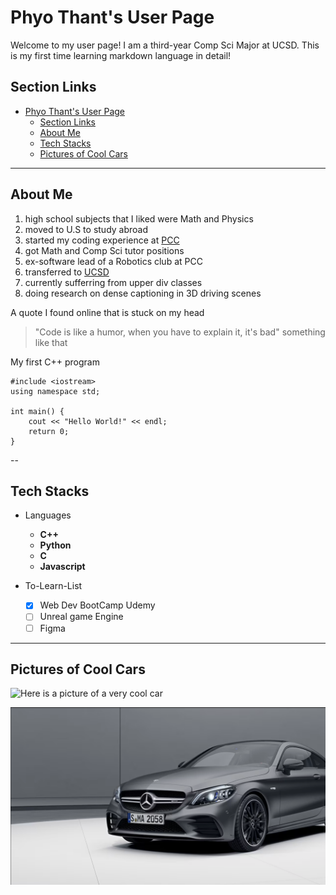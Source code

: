 # Phyo Thant's User Page

Welcome to my user page! I am a third-year Comp Sci Major at UCSD. This is my first time learning markdown language in detail!

## Section Links

- [Phyo Thant's User Page](#phyo-thants-user-page)
  - [Section Links](#section-links)
  - [About Me](#about-me)
  - [Tech Stacks](#tech-stacks)
  - [Pictures of Cool Cars](#pictures-of-cool-cars)

---

## About Me

1. high school subjects that I liked were Math and Physics
2. moved to U.S to study abroad
3. started my coding experience at [PCC](https://pasadena.edu/)
4. got Math and Comp Sci tutor positions
5. ex-software lead of a Robotics club at PCC
6. transferred to [UCSD](https://www.ucsd.edu/)
7. currently sufferring from upper div classes
8. doing research on dense captioning in 3D driving scenes

A quote I found online that is stuck on my head

> "Code is like a humor, when you have to explain it, it's bad" something like that

My first C++ program

```
#include <iostream>
using namespace std;

int main() {
    cout << "Hello World!" << endl;
    return 0;
}
```

--

## Tech Stacks

- Languages

  - **C++**
  - **Python**
  - **C**
  - **Javascript**

- To-Learn-List
  - [x] Web Dev BootCamp Udemy
  - [ ] Unreal game Engine
  - [ ] Figma

---

## Pictures of Cool Cars

![Here is a picture of a very cool car](https://images-porsche.imgix.net/-/media/5CCEFD7BFDEC44B0BFEDD8FC51856632_A716CD4802D241E3BE787EF14B813101_911-gt3-rs-side?w=1800&q=45&crop=faces%2Centropy%2Cedges&auto=format)

![Here is another picture of a very cool car](AMGC63.png)
